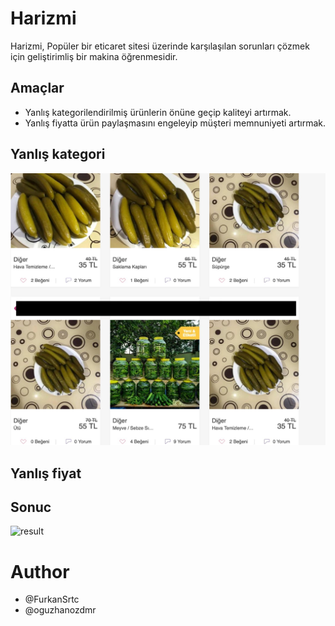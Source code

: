 # Harizmi

Harizmi, Popüler bir eticaret sitesi üzerinde karşılaşılan sorunları çözmek için geliştirimliş bir makina öğrenmesidir.

## Amaçlar

* Yanlış kategorilendirilmiş ürünlerin önüne geçip kaliteyi artırmak.
* Yanlış fiyatta ürün paylaşmasını engeleyip müşteri memnuniyeti artırmak.

## Yanlış kategori
![pickle](image/pickle.jpeg)

## Yanlış fiyat



## Sonuc
![result](image/result_image.jpg.jpeg)

# Author
* @FurkanSrtc
* @oguzhanozdmr
